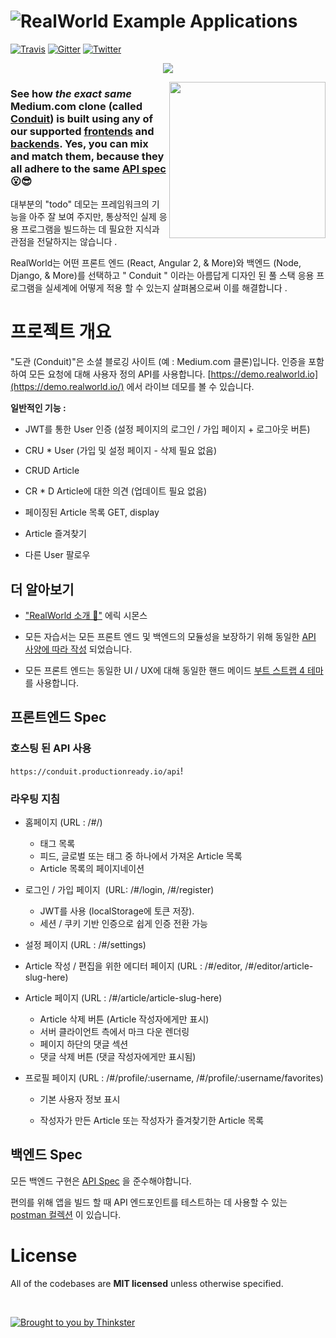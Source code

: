 # ![RealWorld Example Applications](media/realworld.png)

[![Travis](https://img.shields.io/travis/gothinkster/realworld.svg)](https://travis-ci.org/gothinkster/realworld) [![Gitter](https://img.shields.io/gitter/room/realworld-dev/main.svg)](https://gitter.im/realworld-dev/main) [![Twitter](https://img.shields.io/twitter/follow/gothinkster.svg?style=social&label=Follow)](https://twitter.com/gothinkster)

<p align="center">
<img src="media/stacks_hr.gif"  />
</p>

<a href="https://demo.realworld.io/"><img src="media/conduit_l.png" align="right" width="250px" /></a>

### See how *the exact same* Medium.com clone (called [Conduit](https://demo.realworld.io)) is built using any of our supported [frontends](#frontends) and  [backends](#backends). Yes, you can mix and match them, because **they all adhere to the same [API spec](spec/)** 😮😎

 대부분의 "todo" 데모는 프레임워크의 기능을 아주 잘 보여 주지만, 통상적인 실제 응용 프로그램을 빌드하는 데 필요한 지식과 관점을 전달하지는 않습니다 .

RealWorld는 어떤 프론트 엔드 (React, Angular 2, & More)와 백엔드 (Node, Django, & More)를 선택하고 " Conduit " 이라는 아름답게 디자인 된 풀 스택 응용 프로그램을 실세계에 어떻게 적용 할 수 있는지 살펴봄으로써 이를 해결합니다 .



# 프로젝트 개요

"도관 (Conduit)"은 소셜 블로깅 사이트 (예 : Medium.com 클론)입니다. 인증을 포함하여 모든 요청에 대해 사용자 정의 API를 사용합니다. [https://demo.realworld.io](https://demo.realworld.io/) 에서 라이브 데모를 볼 수 있습니다. 

**일반적인 기능 :**

- JWT를 통한 User 인증 (설정 페이지의 로그인 / 가입 페이지 + 로그아웃 버튼)

- CRU * User (가입 및 설정 페이지 - 삭제 필요 없음)

- CRUD Article

- CR * D Article에 대한 의견 (업데이트 필요 없음)

- 페이징된 Article 목록 GET, display

- Article 즐겨찾기

- 다른 User 팔로우

  

## 더 알아보기

- ["RealWorld 소개 🙌"](https://medium.com/@ericsimons/introducing-realworld-6016654d36b5) 에릭 시몬스

- 모든 자습서는 모든 프론트 엔드 및 백엔드의 모듈성을 보장하기 위해 동일한 [API 사양에 따라 작성](https://github.com/gothinkster/realworld/blob/master/api) 되었습니다.

- 모든 프론트 엔드는 동일한 UI / UX에 대해 동일한 핸드 메이드 [부트 스트랩 4 테마](https://github.com/gothinkster/conduit-bootstrap-template) 를 사용합니다.

  

## 프론트엔드 Spec

### 호스팅 된 API 사용

 `https://conduit.productionready.io/api`!

### 라우팅 지침

- 홈페이지 (URL : /#/)

  - 태그 목록
  - 피드, 글로벌 또는 태그 중 하나에서 가져온 Article 목록
  - Article 목록의 페이지네이션

- 로그인 / 가입 페이지  (URL: /#/login, /#/register)

  - JWT를 사용 (localStorage에 토큰 저장).
  - 세션 / 쿠키 기반 인증으로 쉽게 인증 전환 가능

- 설정 페이지 (URL : /#/settings)

- Article 작성 / 편집을 위한 에디터 페이지 (URL : /#/editor, /#/editor/article-slug-here)

- Article 페이지 (URL : /#/article/article-slug-here)

  - Article 삭제 버튼 (Article 작성자에게만 표시)
  - 서버 클라이언트 측에서 마크 다운 렌더링
  - 페이지 하단의 댓글 섹션
  - 댓글 삭제 버튼 (댓글 작성자에게만 표시됨)

- 프로필 페이지 (URL : /#/profile/:username, /#/profile/:username/favorites)

  - 기본 사용자 정보 표시

  - 작성자가 만든 Article 또는 작성자가 즐겨찾기한 Article 목록

    

## 백엔드 Spec

모든 백엔드 구현은 [API Spec](https://github.com/gothinkster/realworld/tree/master/api) 을 준수해야합니다.

편의를 위해 앱을 빌드 할 때 API 엔드포인트를 테스트하는 데 사용할 수 있는 [postman 컬렉션](https://github.com/gothinkster/realworld/blob/master/api/Conduit.postman_collection.json) 이 있습니다.


# License
All of the codebases are **MIT licensed** unless otherwise specified.

<br />

[![Brought to you by Thinkster](media/end.png)](https://thinkster.io)
